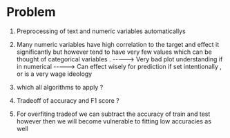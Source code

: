 # Problem



1. Preprocessing of text and numeric variables automaticallys

2. Many numeric variables have high correlation to the target and effect it significantly but however tend to have very few values which can be thought of categorical variables .
-----> Very bad plot understanding if in numerical
-----> Can effect wisely for prediction if set intentionally , or is a very wage ideology

3. which all algorithms to apply ?

4. Tradeoff of accuracy and F1 score ?

5. For overfiting tradeof we can subtract the accuracy of train and test however then we will become vulnerable to fitting low accuracies as well
